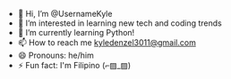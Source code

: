 - 👋 Hi, I’m @UsernameKyle
- 👀 I’m interested in learning new tech and coding trends
- 🌱 I’m currently learning Python!
- 📫 How to reach me kyledenzel3011@gmail.com
- 😄 Pronouns: he/him
- ⚡ Fun fact: I'm Filipino (⌐▨_▨)

<!---
UsernameKyle/UsernameKyle is a ✨ special ✨ repository because its `README.md` (this file) appears on your GitHub profile.
You can click the Preview link to take a look at your changes.
--->
